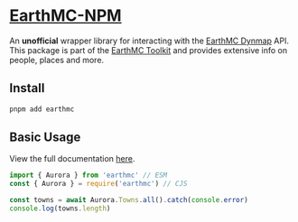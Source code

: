 # [**EarthMC-NPM**](https://www.npmjs.com/package/earthmc)
An **unofficial** wrapper library for interacting with the [EarthMC Dynmap](https://earthmc.net/map/aurora/) API.<br>
This package is part of the [EarthMC Toolkit](https://emctoolkit.vercel.app) and provides extensive info on people, places and more.

## Install
```bash
pnpm add earthmc
```

## Basic Usage
View the full documentation [here](https://emctoolkit.vercel.app/docs/npm).

```ts
import { Aurora } from 'earthmc' // ESM
const { Aurora } = require('earthmc') // CJS

const towns = await Aurora.Towns.all().catch(console.error)
console.log(towns.length)
```